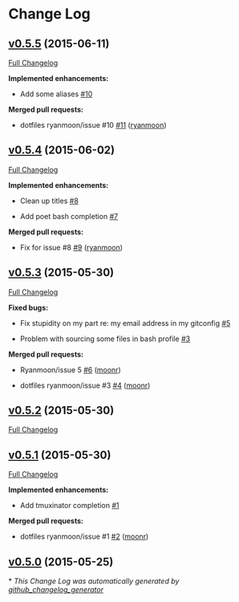 # Change Log

## [v0.5.5](https://github.com/ryanmoon/dotfiles/tree/v0.5.5) (2015-06-11)

[Full Changelog](https://github.com/ryanmoon/dotfiles/compare/v0.5.4...v0.5.5)

**Implemented enhancements:**

- Add some aliases [\#10](https://github.com/ryanmoon/dotfiles/issues/10)

**Merged pull requests:**

- dotfiles  ryanmoon/issue \#10 [\#11](https://github.com/ryanmoon/dotfiles/pull/11) ([ryanmoon](https://github.com/ryanmoon))

## [v0.5.4](https://github.com/ryanmoon/dotfiles/tree/v0.5.4) (2015-06-02)

[Full Changelog](https://github.com/ryanmoon/dotfiles/compare/v0.5.3...v0.5.4)

**Implemented enhancements:**

- Clean up titles [\#8](https://github.com/ryanmoon/dotfiles/issues/8)

- Add poet bash completion [\#7](https://github.com/ryanmoon/dotfiles/issues/7)

**Merged pull requests:**

- Fix for issue \#8 [\#9](https://github.com/ryanmoon/dotfiles/pull/9) ([ryanmoon](https://github.com/ryanmoon))

## [v0.5.3](https://github.com/ryanmoon/dotfiles/tree/v0.5.3) (2015-05-30)

[Full Changelog](https://github.com/ryanmoon/dotfiles/compare/v0.5.2...v0.5.3)

**Fixed bugs:**

- Fix stupidity on my part re: my email address in my gitconfig [\#5](https://github.com/ryanmoon/dotfiles/issues/5)

- Problem with sourcing some files in bash profile [\#3](https://github.com/ryanmoon/dotfiles/issues/3)

**Merged pull requests:**

- Ryanmoon/issue 5 [\#6](https://github.com/ryanmoon/dotfiles/pull/6) ([moonr](https://github.com/moonr))

- dotfiles    ryanmoon/issue \#3 [\#4](https://github.com/ryanmoon/dotfiles/pull/4) ([moonr](https://github.com/moonr))

## [v0.5.2](https://github.com/ryanmoon/dotfiles/tree/v0.5.2) (2015-05-30)

[Full Changelog](https://github.com/ryanmoon/dotfiles/compare/v0.5.1...v0.5.2)

## [v0.5.1](https://github.com/ryanmoon/dotfiles/tree/v0.5.1) (2015-05-30)

[Full Changelog](https://github.com/ryanmoon/dotfiles/compare/v0.5.0...v0.5.1)

**Implemented enhancements:**

- Add tmuxinator completion [\#1](https://github.com/ryanmoon/dotfiles/issues/1)

**Merged pull requests:**

- dotfiles ryanmoon/issue \#1 [\#2](https://github.com/ryanmoon/dotfiles/pull/2) ([moonr](https://github.com/moonr))

## [v0.5.0](https://github.com/ryanmoon/dotfiles/tree/v0.5.0) (2015-05-25)



\* *This Change Log was automatically generated by [github_changelog_generator](https://github.com/skywinder/Github-Changelog-Generator)*